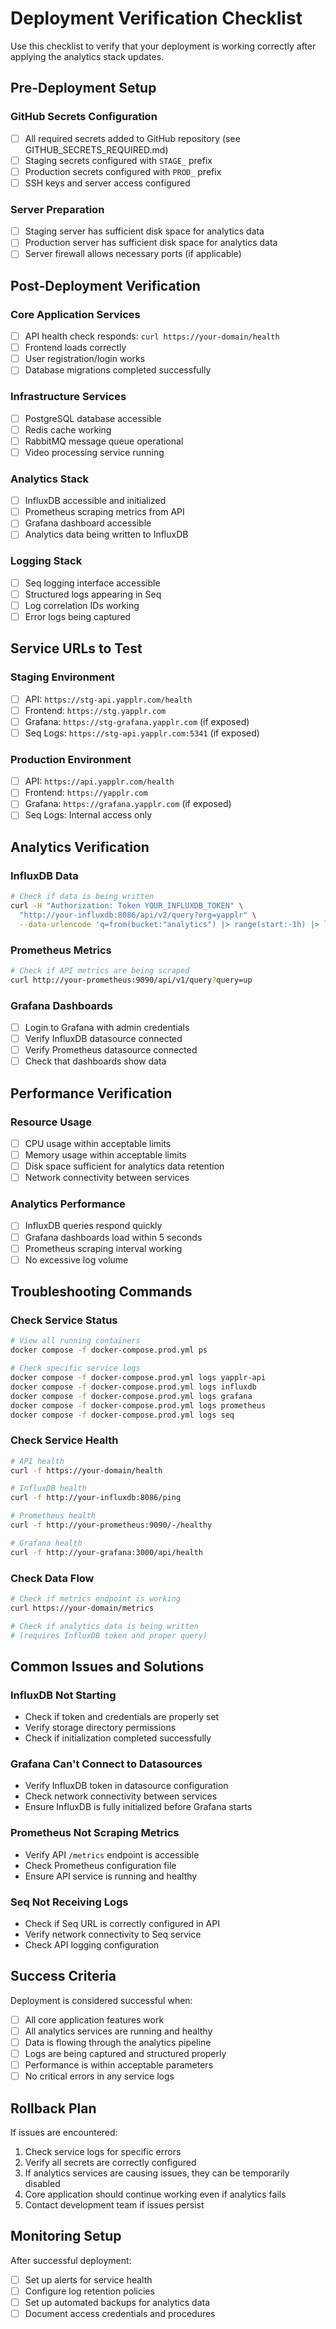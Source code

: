 # Deployment Verification Checklist

Use this checklist to verify that your deployment is working correctly after applying the analytics stack updates.

## Pre-Deployment Setup

### GitHub Secrets Configuration
- [ ] All required secrets added to GitHub repository (see GITHUB_SECRETS_REQUIRED.md)
- [ ] Staging secrets configured with `STAGE_` prefix
- [ ] Production secrets configured with `PROD_` prefix
- [ ] SSH keys and server access configured

### Server Preparation
- [ ] Staging server has sufficient disk space for analytics data
- [ ] Production server has sufficient disk space for analytics data
- [ ] Server firewall allows necessary ports (if applicable)

## Post-Deployment Verification

### Core Application Services
- [ ] API health check responds: `curl https://your-domain/health`
- [ ] Frontend loads correctly
- [ ] User registration/login works
- [ ] Database migrations completed successfully

### Infrastructure Services
- [ ] PostgreSQL database accessible
- [ ] Redis cache working
- [ ] RabbitMQ message queue operational
- [ ] Video processing service running

### Analytics Stack
- [ ] InfluxDB accessible and initialized
- [ ] Prometheus scraping metrics from API
- [ ] Grafana dashboard accessible
- [ ] Analytics data being written to InfluxDB

### Logging Stack
- [ ] Seq logging interface accessible
- [ ] Structured logs appearing in Seq
- [ ] Log correlation IDs working
- [ ] Error logs being captured

## Service URLs to Test

### Staging Environment
- [ ] API: `https://stg-api.yapplr.com/health`
- [ ] Frontend: `https://stg.yapplr.com`
- [ ] Grafana: `https://stg-grafana.yapplr.com` (if exposed)
- [ ] Seq Logs: `https://stg-api.yapplr.com:5341` (if exposed)

### Production Environment
- [ ] API: `https://api.yapplr.com/health`
- [ ] Frontend: `https://yapplr.com`
- [ ] Grafana: `https://grafana.yapplr.com` (if exposed)
- [ ] Seq Logs: Internal access only

## Analytics Verification

### InfluxDB Data
```bash
# Check if data is being written
curl -H "Authorization: Token YOUR_INFLUXDB_TOKEN" \
  "http://your-influxdb:8086/api/v2/query?org=yapplr" \
  --data-urlencode 'q=from(bucket:"analytics") |> range(start:-1h) |> limit(n:10)'
```

### Prometheus Metrics
```bash
# Check if API metrics are being scraped
curl http://your-prometheus:9090/api/v1/query?query=up
```

### Grafana Dashboards
- [ ] Login to Grafana with admin credentials
- [ ] Verify InfluxDB datasource connected
- [ ] Verify Prometheus datasource connected
- [ ] Check that dashboards show data

## Performance Verification

### Resource Usage
- [ ] CPU usage within acceptable limits
- [ ] Memory usage within acceptable limits
- [ ] Disk space sufficient for analytics data retention
- [ ] Network connectivity between services

### Analytics Performance
- [ ] InfluxDB queries respond quickly
- [ ] Grafana dashboards load within 5 seconds
- [ ] Prometheus scraping interval working
- [ ] No excessive log volume

## Troubleshooting Commands

### Check Service Status
```bash
# View all running containers
docker compose -f docker-compose.prod.yml ps

# Check specific service logs
docker compose -f docker-compose.prod.yml logs yapplr-api
docker compose -f docker-compose.prod.yml logs influxdb
docker compose -f docker-compose.prod.yml logs grafana
docker compose -f docker-compose.prod.yml logs prometheus
docker compose -f docker-compose.prod.yml logs seq
```

### Check Service Health
```bash
# API health
curl -f https://your-domain/health

# InfluxDB health
curl -f http://your-influxdb:8086/ping

# Prometheus health
curl -f http://your-prometheus:9090/-/healthy

# Grafana health
curl -f http://your-grafana:3000/api/health
```

### Check Data Flow
```bash
# Check if metrics endpoint is working
curl https://your-domain/metrics

# Check if analytics data is being written
# (requires InfluxDB token and proper query)
```

## Common Issues and Solutions

### InfluxDB Not Starting
- Check if token and credentials are properly set
- Verify storage directory permissions
- Check if initialization completed successfully

### Grafana Can't Connect to Datasources
- Verify InfluxDB token in datasource configuration
- Check network connectivity between services
- Ensure InfluxDB is fully initialized before Grafana starts

### Prometheus Not Scraping Metrics
- Verify API `/metrics` endpoint is accessible
- Check Prometheus configuration file
- Ensure API service is running and healthy

### Seq Not Receiving Logs
- Check if Seq URL is correctly configured in API
- Verify network connectivity to Seq service
- Check API logging configuration

## Success Criteria

Deployment is considered successful when:
- [ ] All core application features work
- [ ] All analytics services are running and healthy
- [ ] Data is flowing through the analytics pipeline
- [ ] Logs are being captured and structured properly
- [ ] Performance is within acceptable parameters
- [ ] No critical errors in any service logs

## Rollback Plan

If issues are encountered:
1. Check service logs for specific errors
2. Verify all secrets are correctly configured
3. If analytics services are causing issues, they can be temporarily disabled
4. Core application should continue working even if analytics fails
5. Contact development team if issues persist

## Monitoring Setup

After successful deployment:
- [ ] Set up alerts for service health
- [ ] Configure log retention policies
- [ ] Set up automated backups for analytics data
- [ ] Document access credentials and procedures
